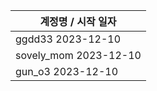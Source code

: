 | 계정명 / 시작 일자|
|--------|
| ggdd33 2023-12-10  |
| sovely_mom 2023-12-10 |
| gun_o3 2023-12-10 |
        

